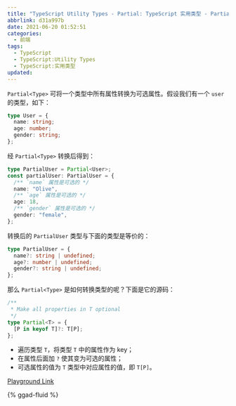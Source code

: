 ```yaml
---
title: "TypeScript Utility Types - Partial: TypeScript 实用类型 - Partial"
abbrlink: d31a997b
date: 2021-06-20 01:52:51
categories:
  - 前端
tags:
  - TypeScript
  - TypeScript:Utility Types
  - TypeScript:实用类型
updated:
---
```


`Partial<Type>` 可将一个类型中所有属性转换为可选属性。假设我们有一个 `user` 的类型，如下：

```typescript
type User = {
  name: string;
  age: number;
  gender: string;
};
```

经 `Partial<Type>` 转换后得到：

<!-- more -->

```typescript
type PartialUser = Partial<User>;
const partialUser: PartialUser = {
  /** `name` 属性是可选的 */
  name: "Olive",
  /** `age` 属性是可选的 */
  age: 18,
  /** `gender` 属性是可选的 */
  gender: "female",
};
```

转换后的 `PartialUser` 类型与下面的类型是等价的：

```typescript
type PartialUser = {
  name?: string | undefined;
  age?: number | undefined;
  gender?: string | undefined;
};
```

那么 `Partial<Type>` 是如何转换类型的呢？下面是它的源码：

```typescript
/**
 * Make all properties in T optional
 */
type Partial<T> = {
  [P in keyof T]?: T[P];
};
```

- 遍历类型 `T`，将类型 `T` 中的属性作为 key；
- 在属性后面加 `?` 使其变为可选的属性；
- 可选属性的值为 `T` 类型中对应属性的值，即 `T[P]`。

[Playground Link](https://www.typescriptlang.org/zh/play?#code/C4TwDgpgBAqgzhATlAvFA3gKCjqA7AQwFsIAuKOYRASzwHMBubXAus-AVyICMkncobPABMk5SjXpMAvpkyhIUAAoFEwagQA28JKmWr1WgDw7EAPiaYAxgHs8lKGAMbtCRORVqXpvVgEB6ACpAqAADQhJQqEA9HUByA0B6M0B75UBIBMAQtyhA-2YcCPYAcgB5TWoANwg8gBpsqCCQ0NYIKLiktIysgQbyAEYADiqA4LChUUQmhJT0zOrhsSg8gDMIIi1yqukgA)

{% ggad-fluid %}

